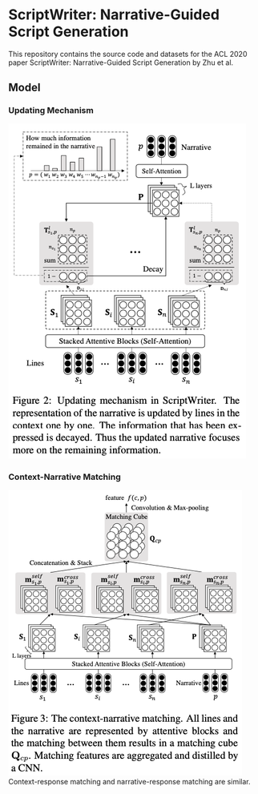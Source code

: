 # ScriptWriter: Narrative-Guided Script Generation

This repository contains the source code and datasets for the ACL 2020 paper ScriptWriter: Narrative-Guided Script Generation by Zhu et al. <br>

## Model

### Updating Mechanism
<img src="image/update.png">

### Context-Narrative Matching
<img src="image/matching.png">
Context-response matching and narrative-response matching are similar.
